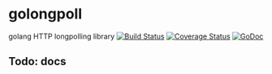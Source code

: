 # golongpoll
golang HTTP longpolling library
[![Build Status](https://travis-ci.org/jcuga/golongpoll.svg?branch=master)](https://travis-ci.org/jcuga/golongpoll) [![Coverage Status](https://coveralls.io/repos/jcuga/golongpoll/badge.svg?branch=master&service=github)](https://coveralls.io/github/jcuga/golongpoll?branch=master) [![GoDoc](https://godoc.org/github.com/jcuga/golongpoll?status.svg)](https://godoc.org/github.com/jcuga/golongpoll)

## Todo: docs

